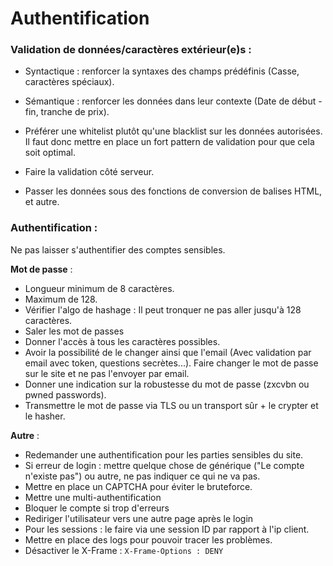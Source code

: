 # Authentification

### Validation de données/caractères extérieur(e)s  : 

* Syntactique : renforcer la syntaxes des champs prédéfinis (Casse, caractères spéciaux).
* Sémantique : renforcer les données dans leur contexte (Date de début - fin, tranche de prix).

* Préférer une whitelist plutôt qu'une blacklist sur les données autorisées. Il faut donc mettre en place un fort pattern de validation pour que cela soit optimal.
* Faire la validation côté serveur.
* Passer les données sous des fonctions de conversion de balises HTML, et autre.

### Authentification :

Ne pas laisser s'authentifier des comptes sensibles.

**Mot de passe** :

* Longueur minimum de 8 caractères.
* Maximum de 128.
* Vérifier l'algo de hashage : Il peut tronquer ne pas aller jusqu'à 128 caractères.
* Saler les mot de passes
* Donner l'accès à tous les caractères possibles.
* Avoir la possibilité de le changer ainsi que l'email (Avec validation par email avec token, questions secrètes...). Faire changer le mot de passe sur le site et ne pas l'envoyer par email.
* Donner une indication sur la robustesse du mot de passe (zxcvbn ou pwned passwords).
* Transmettre le mot de passe via TLS ou un transport sûr + le crypter et le hasher.

**Autre** :

* Redemander une authentification pour les parties sensibles du site.
* Si erreur de login : mettre quelque chose de générique ("Le compte n'existe pas") ou autre, ne pas indiquer ce qui ne va pas.
* Mettre en place un CAPTCHA pour éviter le bruteforce.
* Mettre une multi-authentification
* Bloquer le compte si trop d'erreurs
* Rediriger l'utilisateur vers une autre page après le login
* Pour les sessions : le faire via une session ID par rapport à l'ip client.
* Mettre en place des logs pour pouvoir tracer les problèmes.
* Désactiver le X-Frame : `X-Frame-Options : DENY`